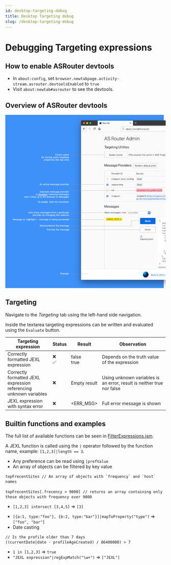```yaml
---
id: desktop-targeting-debug
title: Desktop Targeting debug
slug: /desktop-targeting-debug
---
```


# Debugging Targeting expressions

## How to enable ASRouter devtools

- In `about:config`, set `browser.newtabpage.activity-stream.asrouter.devtoolsEnabled` to `true`
- Visit `about:newtab#asrouter` to see the devtools.

## Overview of ASRouter devtools

![Devtools image](/img/desktop/desktop-devtools.png)

## Targeting

Navigate to the _Targeting_ tab using the left-hand side navigation.

Inside the textarea targeting expressions can be written and evaluated using the `Evaluate` button.

| Targeting expression                                                   | Status    | Result          | Observation                                                           |
| ---------------------------------------------------------------------- | --------- | --------------- | --------------------------------------------------------------------- |
| Correctly formatted JEXL expression <br/>                              | ❌<br/>✅ | false<br/> true | Depends on the truth value of the expression                          |
| Correctly formatted JEXL expression<br/> referencing unknown variables | ❌        | Empty result    | Using unknown variables is an error, result is neither true nor false |
| JEXL expression with syntax error                                      | ❌        | <ERR_MSG>       | Full error message is shown                                           |

## Builtin functions and examples

The full list of available functions can be seen in [FilterExpressions.jsm](https://searchfox.org/mozilla-central/source/toolkit/components/utils/FilterExpressions.jsm).

A JEXL function is called using the `|` operator followed by the function name, example: `[1,2,3]|length == 3`.

- Any preference can be read using `|prefValue`
- An array of objects can be filtered by key value

```
topFrecentSites // An array of objects with `frequency` and `host` names

topFrecentSites[.frecency > 9000] // returns an array containing only those objects with frequency over 9000
```

- `[1,2,3] intersect [3,4,5]` => `[3]`

* `[{a:1, type:"foo"}, {b:2, type:"bar"}]|mapToProperty("type")` => `["foo", "bar"]`
* Date casting

```
// Is the profile older than 7 days
((currentDate|date - profileAgeCreated) / 86400000) > 7
```

- `1 in [1,2,3]` => `true`
- `"JEXL expression"|regExpMatch("\w+")` => `["JEXL"]`

